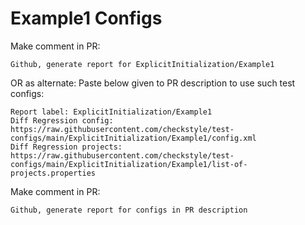 # Example1 Configs
Make comment in PR:
```
Github, generate report for ExplicitInitialization/Example1
```
OR as alternate:
Paste below given to PR description to use such test configs:
```
Report label: ExplicitInitialization/Example1
Diff Regression config: https://raw.githubusercontent.com/checkstyle/test-configs/main/ExplicitInitialization/Example1/config.xml
Diff Regression projects: https://raw.githubusercontent.com/checkstyle/test-configs/main/ExplicitInitialization/Example1/list-of-projects.properties
```
Make comment in PR:
```
Github, generate report for configs in PR description
```
